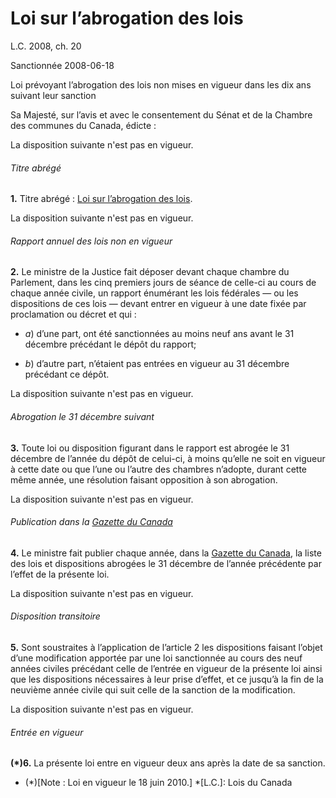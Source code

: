 # Loi sur l’abrogation des lois

L.C. 2008, ch. 20

Sanctionnée 2008-06-18

Loi prévoyant l’abrogation des lois non mises en vigueur dans les dix ans suivant leur sanction

Sa Majesté, sur l’avis et avec le consentement du Sénat et de la Chambre des communes du Canada, édicte :

La disposition suivante n'est pas en vigueur.

###### Titre abrégé

**1.** Titre abrégé : [Loi sur l’abrogation des lois](/canada/fra/lois/S/S-21.5.md).

La disposition suivante n'est pas en vigueur.

###### Rapport annuel des lois non en vigueur

**2.** Le ministre de la Justice fait déposer devant chaque chambre du Parlement, dans les cinq premiers jours de séance de celle-ci au cours de chaque année civile, un rapport énumérant les lois fédérales — ou les dispositions de ces lois — devant entrer en vigueur à une date fixée par proclamation ou décret et qui :

  * _a_) d’une part, ont été sanctionnées au moins neuf ans avant le 31 décembre précédant le dépôt du rapport;

  * _b_) d’autre part, n’étaient pas entrées en vigueur au 31 décembre précédant ce dépôt.

La disposition suivante n'est pas en vigueur.

###### Abrogation le 31 décembre suivant

**3.** Toute loi ou disposition figurant dans le rapport est abrogée le 31 décembre de l’année du dépôt de celui-ci, à moins qu’elle ne soit en vigueur à cette date ou que l’une ou l’autre des chambres n’adopte, durant cette même année, une résolution faisant opposition à son abrogation.

La disposition suivante n'est pas en vigueur.

###### Publication dans la [Gazette du Canada](http://www.gazette.gc.ca/)

**4.** Le ministre fait publier chaque année, dans la [Gazette du Canada](http://www.gazette.gc.ca/), la liste des lois et dispositions abrogées le 31 décembre de l’année précédente par l’effet de la présente loi.

La disposition suivante n'est pas en vigueur.

###### Disposition transitoire

**5.** Sont soustraites à l’application de l’article 2 les dispositions faisant l’objet d’une modification apportée par une loi sanctionnée au cours des neuf années civiles précédant celle de l’entrée en vigueur de la présente loi ainsi que les dispositions nécessaires à leur prise d’effet, et ce jusqu’à la fin de la neuvième année civile qui suit celle de la sanction de la modification.

La disposition suivante n'est pas en vigueur.

###### Entrée en vigueur

**(*)6.** La présente loi entre en vigueur deux ans après la date de sa sanction.

  * (*)[Note : Loi en vigueur le 18 juin 2010.]
  *[L.C.]: Lois du Canada
